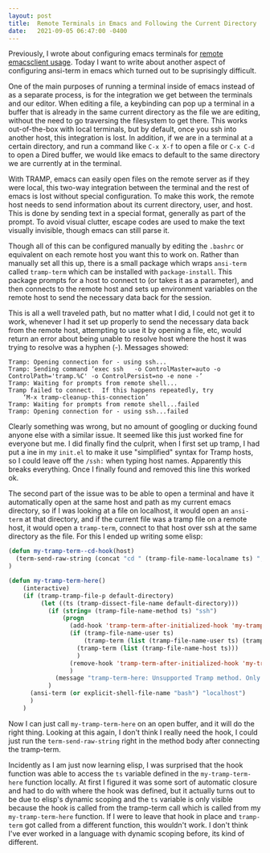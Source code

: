 ```yaml
---
layout: post
title:  Remote Terminals in Emacs and Following the Current Directory
date:   2021-09-05 06:47:00 -0400
---
```


Previously, I wrote about configuring emacs terminals for [remote emacsclient usage](https://bdk0.github.io/2021/09/03/emacs-tramp-emacsclient.html). Today I want to write about another aspect of configuring ansi-term in emacs which turned out to be suprisingly difficult.

One of the main purposes of running a terminal inside of emacs instead of as a separate process, is for the integration we get between the terminals and our editor. When editing a file, a keybinding can pop up a terminal in a buffer that is already in the same current directory as the file we are editing, without the need to go traversing the filesystem to get there. This works out-of-the-box with local terminals, but by default, once you ssh into another host, this integration is lost. In addition, if we are in a terminal at a certain directory, and run a command like `C-x X-f` to open a file or `C-x C-d` to open a Dired buffer, we would like emacs to default to the same directory we are currently at in the terminal. 

With TRAMP, emacs can easily open files on the remote server as if they were local, this two-way integration between the terminal and the rest of emacs is lost without special configuration. To make this work, the remote host needs to send information about its current directory, user, and host. This is done by sending text in a special format, generally as part of the prompt. To avoid visual clutter, escape codes are used to make the text visually invisible, though emacs can still parse it.

Though all of this can be configured manually by editing the `.bashrc` or equivalent on each remote host you want this to work on. Rather than manually set all this up, there is a small package which wraps `ansi-term` called `tramp-term` which can be installed with `package-install`. This package prompts for a host to connect to (or takes it as a parameter), and then connects to the remote host and sets up environment variables on the remote host to send the necessary data back for the session.

This is all a well traveled path, but no matter what I did, I could not get it to work, whenever I had it set up properly to send the necessary data back from the remote host, attempting to use it by opening a file, etc, would return an error about being unable to resolve host where the host it was trying to resolve was a hyphen (-). Messages showed:

```
Tramp: Opening connection for - using ssh...
Tramp: Sending command ‘exec ssh   -o ControlMaster=auto -o ControlPath='tramp.%C' -o ControlPersist=no -e none -’
Tramp: Waiting for prompts from remote shell...
Tramp failed to connect.  If this happens repeatedly, try
    ‘M-x tramp-cleanup-this-connection’
Tramp: Waiting for prompts from remote shell...failed
Tramp: Opening connection for - using ssh...failed
```

Clearly something was wrong, but no amount of googling or ducking found anyone else with a similar issue. It seemed like this just worked fine for everyone but me. I did finally find the culprit, when I first set up tramp, I had put a ine in my `init.el` to make it use "simplified" syntax for Tramp hosts, so I could leave off the `/ssh:` when typing host names. Apparently this breaks everything. Once I finally found and removed this line this worked ok.

The second part of the issue was to be able to open a terminal and have it automatically open at the same host and path as my current emacs directory, so if I was looking at a file on localhost, it would open an `ansi-term` at that directory, and if the current file was a tramp file on a remote host, it would open a `tramp-term`, connect to that host over ssh at the same directory as the file. For this I ended up writing some elisp:

```lisp
(defun my-tramp-term--cd-hook(host)
  (term-send-raw-string (concat "cd " (tramp-file-name-localname ts) ";clear" (kbd "RET")))
)

(defun my-tramp-term-here()
    (interactive)
    (if (tramp-tramp-file-p default-directory)
         (let ((ts (tramp-dissect-file-name default-directory)))
           (if (string= (tramp-file-name-method ts) "ssh")
               (progn
                 (add-hook 'tramp-term-after-initialized-hook 'my-tramp-term--cd-hook)
                 (if (tramp-file-name-user ts)
                     (tramp-term (list (tramp-file-name-user ts) (tramp-file-name-host ts)))
                   (tramp-term (list (tramp-file-name-host ts)))
                   )
                 (remove-hook 'tramp-term-after-initialized-hook 'my-tramp-term--cd-hook)
                 )
             (message "tramp-term-here: Unsupported Tramp method. Only ssh supported"))
           )
      (ansi-term (or explicit-shell-file-name "bash") "localhost")
      )
    )
```

Now I can just call `my-tramp-term-here` on an open buffer, and it will do the right thing. Looking at this again, I don't think I really need the hook, I could just run the `term-send-raw-string` right in the method body after connecting the tramp-term.

Incidently as I am just now learning elisp, I was surprised that the hook function was able to access the `ts` variable defined in the `my-tramp-term-here` function locally. At first I figured it was some sort of automatic closure and had to do with where the hook was defined, but it actually turns out to be due to elisp's dynamic scoping and the `ts` variable is only visible because the hook is called from the tramp-term call which is called from my `my-tramp-term-here` function. If I were to leave that hook in place and `tramp-term` got called from a different function, this wouldn't work. I don't think I've ever worked in a language with dynamic scoping before, its kind of different.



